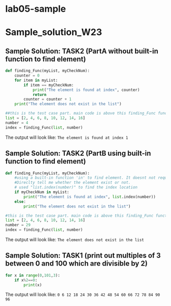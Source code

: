 # lab05-sample
# Sample_solution_W23

## Sample Solution: TASK2 (PartA without built-in function to find element)
 
```python
def finding_Func(myList, myCheckNum):
    counter = 0
    for item in myList:
        if item == myCheckNum:
            print("The element is found at index", counter)
            return
        counter = counter + 1
    print("The element does not exist in the list")

##this is the test case part. main code is above this finding_Func function 
list = [2, 4, 6, 8, 10, 12, 14, 16]
number = 4
index = finding_Func(list, number)
```
The output will look like: `The element is found at index 1`


## Sample Solution: TASK2 (PartB using built-in function to find element)
 
```python
def finding_Func(myList, myCheckNum):
    #using a built-in function 'in' to find element. It doesnt not require the for-loop like part A. 
    #Direclty tell me whether the element exist or not. 
    # used "list.index(number)" to find the index location
    if myCheckNum in myList:
        print("The element is found at index", list.index(number))
    else:
        print("The element does not exist in the list")

#this is the test case part. main code is above this finding_Func function
list = [2, 4, 6, 8, 10, 12, 14, 16]
number = 29
index = finding_Func(list, number)
```
The output will look like: `The element does not exist in the list`


## Sample Solution: TASK1 (print out multiples of 3 between 0 and 100 which are divisible by 2)
 
```python
for x in range(0,101,3):
    if x%2==0:
        print(x)
```
The output will look like: `0
6
12
18
24
30
36
42
48
54
60
66
72
78
84
90
96`
